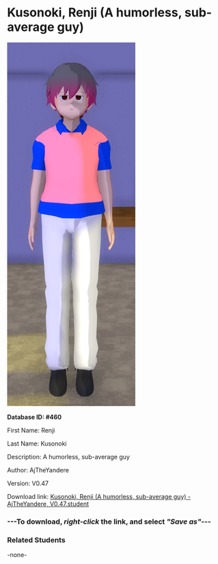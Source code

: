 # Kusonoki, Renji (A humorless, sub-average guy)

<img src="Files/Kusonoki, Renji (A humorless, sub-average guy).png" title="Kusonoki, Renji (A humorless, sub-average guy) - AjTheYandere, V0.47">

**Database ID: #460**

First Name: Renji

Last Name: Kusonoki

Description: A humorless, sub-average guy

Author: AjTheYandere

Version: V0.47

Download link: <a href="https://raw.githubusercontent.com/Arbiter1223/Daigaku-Gurashi-Custom-Students/master/Students/Files/Kusonoki%2C%20Renji%20(A%20humorless%2C%20sub-average%20guy)%20-%20AjTheYandere%2C%20V0.47.student">Kusonoki, Renji (A humorless, sub-average guy) - AjTheYandere, V0.47.student</a>

### ---**To download, _right-click_ the link, and select _"Save as"_**---

### Related Students

-none-
